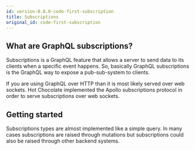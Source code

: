 ```yaml
---
id: version-0.8.0-code-first-subscription
title: Subscriptions
original_id: code-first-subscription
---
```


## What are GraphQL subscriptions?

Subscriptions is a GraphQL feature that allows a server to send data to its clients when a specific event happens. So, basically GraphQL subscriptions is the GraphQL way to expose a pub-sub-system to clients.

If you are using GraphQL over HTTP than it is most likely served over web sockets. Hot Chocolate implemented the Apollo subscriptions protocol in order to serve subscriptions over web sockets.

## Getting started

Subscriptions types are almost implemented like a simple query. In many cases subscriptions are raised through mutations but subscriptions could also be raised through other backend systems.
